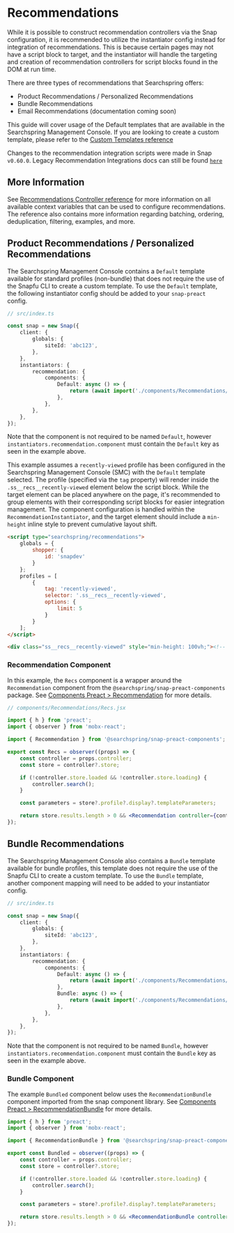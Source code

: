 # Recommendations

While it is possible to construct recommendation controllers via the Snap configuration, it is recommended to utilize the instantiator config instead for integration of recommendations. This is because certain pages may not have a script block to target, and the instantiator will handle the targeting and creation of recommendation controllers for script blocks found in the DOM at run time.

There are three types of recommendations that Searchspring offers:

- Product Recommendations / Personalized Recommendations
- Bundle Recommendations
- Email Recommendations (documentation coming soon)
<!-- TODO: Add Email Recommendations Docs -->

This guide will cover usage of the Default templates that are available in the Searchspring Management Console. If you are looking to create a custom template, please refer to the [Custom Templates reference](https://searchspring.github.io/snap/reference-custom-recommendation-templates)

Changes to the recommendation integration scripts were made in Snap `v0.60.0`. Legacy Recommendation Integrations docs can still be found [`here`](https://searchspring.github.io/snap/integration-legacy-recommendations)


## More Information
See [Recommendations Controller reference](https://searchspring.github.io/snap/reference-controller-recommendation) for more information on all available context variables that can be used to configure recommendations. The reference also contains more information regarding batching, ordering, deduplication, filtering, examples, and more.

## Product Recommendations / Personalized Recommendations

The Searchspring Management Console contains a `Default` template available for standard profiles (non-bundle) that does not require the use of the Snapfu CLI to create a custom template. To use the `Default` template, the following instantiator config should be added to your `snap-preact` config.

```typescript
// src/index.ts

const snap = new Snap({
    client: {
        globals: {
            siteId: 'abc123',
        },
    },
    instantiators: {
		recommendation: {
			components: {
				Default: async () => {
					return (await import('./components/Recommendations/Recs')).Recs;
				},
			},
		},
	},
});
```

Note that the component is not required to be named `Default`, however `instantiators.recommendation.component` must contain the `Default` key as seen in the example above.


This example assumes a `recently-viewed` profile has been configured in the Searchspring Management Console (SMC) with the `Default` template selected. The profile (specified via the `tag` property) will render inside the `.ss__recs__recently-viewed` element below the script block. While the target element can be placed anywhere on the page, it's recommended to group elements with their corresponding script blocks for easier integration management. The component configuration is handled within the `RecommendationInstantiator`, and the target element should include a `min-height` inline style to prevent cumulative layout shift.

```html
<script type="searchspring/recommendations">
	globals = {
		shopper: {
			id: 'snapdev'
		}
	};
	profiles = [
		{
			tag: 'recently-viewed',
			selector: '.ss__recs__recently-viewed',
			options: {
				limit: 5
			}
		}
	];
</script>

<div class="ss__recs__recently-viewed" style="min-height: 100vh;"><!-- recommendations will render here --></div>
```


### Recommendation Component
In this example, the `Recs` component is a wrapper around the `Recommendation` component from the `@searchspring/snap-preact-components` package. See [Components Preact > Recommendation](https://searchspring.github.io/snap/preact-components?params=%3Fpath%3D%2Fstory%2Forganisms-recommendation--default) for more details.

```jsx
// components/Recommendations/Recs.jsx

import { h } from 'preact';
import { observer } from 'mobx-react';

import { Recommendation } from '@searchspring/snap-preact-components';

export const Recs = observer((props) => {
	const controller = props.controller;
	const store = controller?.store;

	if (!controller.store.loaded && !controller.store.loading) {
		controller.search();
	}

	const parameters = store?.profile?.display?.templateParameters;

	return store.results.length > 0 && <Recommendation controller={controller} title={parameters?.title}/>;
});
```


## Bundle Recommendations
The Searchspring Management Console also contains a `Bundle` template available for bundle profiles, this template does not require the use of the Snapfu CLI to create a custom template. To use the `Bundle` template, another component mapping will need to be added to your instantiator config.

```typescript
// src/index.ts

const snap = new Snap({
    client: {
        globals: {
            siteId: 'abc123',
        },
    },
    instantiators: {
		recommendation: {
			components: {
				Default: async () => {
					return (await import('./components/Recommendations/Recs')).Recs;
				},
                Bundle: async () => {
                    return (await import('./components/Recommendations/Bundled')).Bundled;
                },
			},
		},
	},
});
```

Note that the component is not required to be named `Bundle`, however `instantiators.recommendation.component` must contain the `Bundle` key as seen in the example above.

### Bundle Component
The example `Bundled` component below uses the `RecommendationBundle` component imported from the snap component library. See [Components Preact > RecommendationBundle](https://searchspring.github.io/snap/preact-components?params=%3Fpath%3D%2Fstory%2Forganisms-recommendationbundle--default) for more details. 

```jsx
import { h } from 'preact';
import { observer } from 'mobx-react';

import { RecommendationBundle } from '@searchspring/snap-preact-components';

export const Bundled = observer((props) => {
	const controller = props.controller;
	const store = controller?.store;

	if (!controller.store.loaded && !controller.store.loading) {
		controller.search();
	}

	const parameters = store?.profile?.display?.templateParameters;

	return store.results.length > 0 && <RecommendationBundle controller={controller} onAddToCart={(items)=> console.log("need to add these to the platform cart", items)}  title={parameters?.title} />;
});
```


<!-- TODO: Add Email Recommendations Section -->